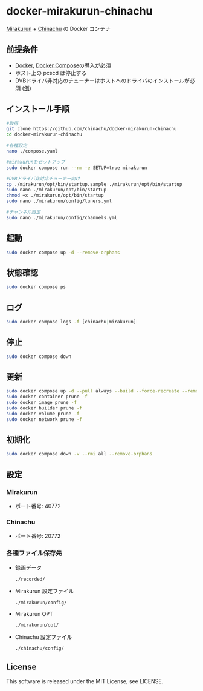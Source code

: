 # docker-mirakurun-chinachu

[Mirakurun](https://github.com/Chinachu/Mirakurun) + [Chinachu](https://github.com/Chinachu/Chinachu) の Docker コンテナ

## 前提条件

- [Docker](https://docs.docker.com/engine/install/), [Docker Compose](https://docs.docker.com/compose/install/linux/#install-using-the-repository)の導入が必須
- ホスト上の pcscd は停止する
- DVBドライバ非対応のチューナーはホストへのドライバのインストールが必須 ([例](https://github.com/tsukumijima/px4_drv))

## インストール手順

```sh
#取得
git clone https://github.com/chinachu/docker-mirakurun-chinachu
cd docker-mirakurun-chinachu

#各種設定
nano ./compose.yaml

#mirakurunをセットアップ
sudo docker compose run --rm -e SETUP=true mirakurun

#DVBドライバ非対応チューナー向け
cp ./mirakurun/opt/bin/startup.sample ./mirakurun/opt/bin/startup
sudo nano ./mirakurun/opt/bin/startup
chmod +x ./mirakurun/opt/bin/startup
sudo nano ./mirakurun/config/tuners.yml

#チャンネル設定
sudo nano ./mirakurun/config/channels.yml
```

## 起動

```sh
sudo docker compose up -d --remove-orphans
```

## 状態確認

```sh
sudo docker compose ps
```

## ログ

```sh
sudo docker compose logs -f [chinachu|mirakurun]
```

## 停止

```sh
sudo docker compose down
```

## 更新

```sh
sudo docker compose up -d --pull always --build --force-recreate --remove-orphans
sudo docker container prune -f
sudo docker image prune -f
sudo docker builder prune -f
sudo docker volume prune -f
sudo docker network prune -f
```

## 初期化
```sh
sudo docker compose down -v --rmi all --remove-orphans
```

## 設定

### Mirakurun

* ポート番号: 40772

### Chinachu

* ポート番号: 20772

### 各種ファイル保存先

* 録画データ

  `./recorded/`

* Mirakurun 設定ファイル
  
  `./mirakurun/config/`

* Mirakurun OPT
  
  `./mirakurun/opt/`

* Chinachu 設定ファイル

  `./chinachu/config/`

## License
This software is released under the MIT License, see LICENSE.